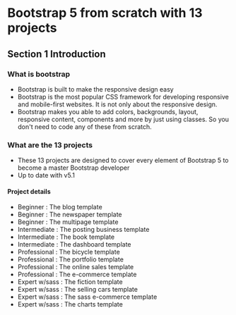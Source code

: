 # Bootstrap 5 from scratch with 13 projects

## Section 1 Introduction

### What is bootstrap

- Bootstrap is built to make the responsive design easy
- Bootstrap is the most popular CSS framework for developing responsive and mobile-first websites. It is not only about the responsive design.
- Bootstrap makes you able to add colors, backgrounds, layout, responsive content, components and more by just using classes. So you don't need to code any of these from scratch.

### What are the 13 projects

- These 13 projects are designed to cover every element of Bootstrap 5 to become a master Bootstrap developer
- Up to date with v5.1

#### Project details

- Beginner      : The blog template
- Beginner      : The newspaper template
- Beginner      : The multipage template
- Intermediate  : The posting business template
- Intermediate  : The book template
- Intermediate  : The dashboard template
- Professional  : The bicycle template
- Professional  : The portfolio template
- Professional  : The online sales template
- Professional  : The e-commerce template
- Expert w/sass : The fiction template
- Expert w/sass : The selling cars template
- Expert w/sass : The sass e-commerce template
- Expert w/sass : The charts template
